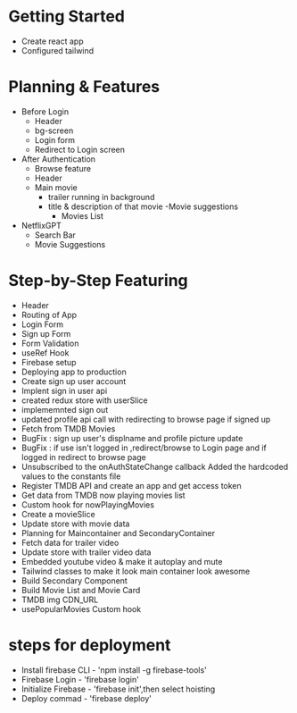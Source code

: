 # Getting Started
- Create react app
- Configured tailwind

# Planning & Features
- Before Login
    - Header
    - bg-screen
    - Login form
    - Redirect to Login screen
- After Authentication
    - Browse feature
    - Header
    - Main movie
        - trailer running in background
        - title & description of that movie
        -Movie suggestions
            - Movies List
- NetflixGPT
    - Search Bar
    -   Movie Suggestions

# Step-by-Step Featuring
- Header
- Routing of App
- Login Form
- Sign up Form
- Form Validation
- useRef Hook
- Firebase setup
- Deploying app to production
- Create sign up user account 
- Implent sign in user api
- created redux store with userSlice
- implememnted sign out
- updated profile api call with redirecting to browse page if signed up
- Fetch from TMDB Movies 
- BugFix : sign up user's displname and profile picture update
- BugFix : if use isn't logged in ,redirect/browse to Login page and if logged in redirect to browse page 
- Unsubscribed to the onAuthStateChange callback
Added the hardcoded values to the constants file
- Register TMDB API and create an app and get access token
- Get data from TMDB now playing movies list 
- Custom hook for nowPlayingMovies
- Create a movieSlice
- Update store with movie data
- Planning for Maincontainer and SecondaryContainer
- Fetch data for trailer video
- Update store with trailer video data
- Embedded youtube video & make it autoplay and mute
- Tailwind classes to make it look main container look awesome
- Build Secondary Component
- Build Movie List and Movie Card
- TMDB img CDN_URL
- usePopularMovies Custom hook

# steps for deployment
- Install firebase CLI - 'npm install -g firebase-tools'
- Firebase Login - 'firebase login'
- Initialize Firebase - 'firebase init',then select hoisting
- Deploy commad - 'firebase deploy'